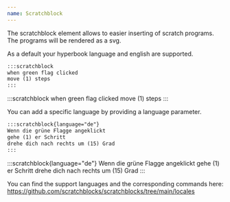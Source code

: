 ```yaml
---
name: Scratchblock
---
```


The scratchblock element allows to easier inserting of scratch programs. The programs will be rendered as a svg.

As a default your hyperbook language and english are supported.

```md
:::scratchblock
when green flag clicked
move (1) steps
:::
```

:::scratchblock
when green flag clicked
move (1) steps
:::

You can add a specific language by providing a language parameter.

```md
:::scratchblock{language="de"}
Wenn die grüne Flagge angeklickt
gehe (1) er Schritt
drehe dich nach rechts um (15) Grad
:::
```

:::scratchblock{language="de"}
Wenn die grüne Flagge angeklickt
gehe (1) er Schritt
drehe dich nach rechts um (15) Grad
:::

You can find the support languages and the corresponding commands here: https://github.com/scratchblocks/scratchblocks/tree/main/locales
